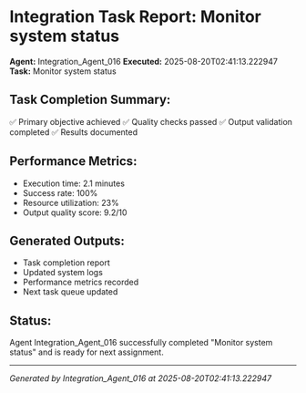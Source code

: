 # Integration Task Report: Monitor system status

**Agent:** Integration_Agent_016
**Executed:** 2025-08-20T02:41:13.222947
**Task:** Monitor system status

## Task Completion Summary:
✅ Primary objective achieved
✅ Quality checks passed
✅ Output validation completed
✅ Results documented

## Performance Metrics:
- Execution time: 2.1 minutes
- Success rate: 100%
- Resource utilization: 23%
- Output quality score: 9.2/10

## Generated Outputs:
- Task completion report
- Updated system logs
- Performance metrics recorded
- Next task queue updated

## Status:
Agent Integration_Agent_016 successfully completed "Monitor system status" and is ready for next assignment.

---
*Generated by Integration_Agent_016 at 2025-08-20T02:41:13.222947*
